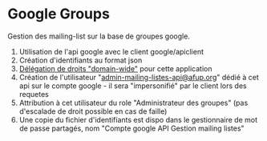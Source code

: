 # Google Groups

Gestion des mailing-list sur la base de groupes google.

1. Utilisation de l'api google avec le client google/apiclient
2. Création d'identifiants au format json
3. [Délégation de droits "domain-wide"](https://developers.google.com/api-client-library/php/auth/service-accounts) pour cette application
4. Création de l'utilisateur "admin-mailing-listes-api@afup.org" dédié à cet api sur le compte google - il sera "impersonifié" par le client lors des requetes
5. Attribution à cet utilisateur du role "Administrateur des groupes" (pas d'escalade de droit possible en cas de faille)
6. Une copie du fichier d'identifiants est dispo dans le gestionnaire de mot de passe partagés, nom "Compte google API Gestion mailing listes"
